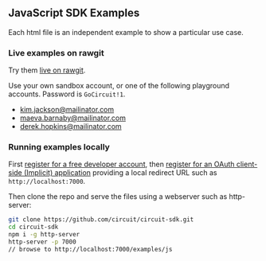 ## JavaScript SDK Examples

Each html file is an independent example to show a particular use case.

### Live examples on rawgit

Try them [live on rawgit](https://rawgit.com/circuit/circuit-sdk/master/examples/js/index.html).

Use your own sandbox account, or one of the following playground accounts. Password is `GoCircuit!1`.
* kim.jackson@mailinator.com
* maeva.barnaby@mailinator.com
* derek.hopkins@mailinator.com


### Running examples locally

First [register for a free developer account](https://www.circuit.com/web/developers/registration), then [register for an OAuth client-side (Implicit) application](https://circuit.github.io/oauth) providing a local redirect URL such as `http://localhost:7000`.

Then clone the repo and serve the files using a webserver such as http-server:
```bash
git clone https://github.com/circuit/circuit-sdk.git
cd circuit-sdk
npm i -g http-server
http-server -p 7000
// browse to http://localhost:7000/examples/js
```
